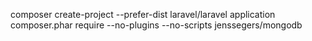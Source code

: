 composer create-project --prefer-dist laravel/laravel application
composer.phar require --no-plugins --no-scripts jenssegers/mongodb 
